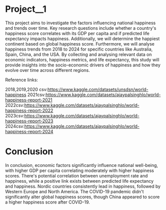 # Project__1
This project aims to investigate the factors influencing national happiness and trends over time. Key research questions include whether a country's happiness score correlates with its GDP per capita and if predicted life expectancy impacts happiness. Additionally, we will determine the happiest continent based on global happiness score. Furthermore, we will analyse happiness trends from 2018 to 2024 for specific countries like Australia, Spain, China, and the USA. By collecting and analysing relevant data on economic indicators, happiness metrics, and life expectancy, this study will provide insights into the socio-economic drivers of happiness and how they evolve over time across different regions.

Reference links:

2018,2019,2020 csv:https://www.kaggle.com/datasets/unsdsn/world-happiness
2021csv:https://www.kaggle.com/datasets/ajaypalsinghlo/world-happiness-report-2021
2022csv:https://www.kaggle.com/datasets/ajaypalsinghlo/world-happiness-report-2022
2023csv:https://www.kaggle.com/datasets/ajaypalsinghlo/world-happiness-report-2023
2024csv:https://www.kaggle.com/datasets/ajaypalsinghlo/world-happiness-report-2024

# Conclusion

In conclusion, economic factors significantly influence national well-being, with higher GDP per capita correlating moderately with higher happiness scores. There's potential correlation between unemployment rate and happiness, while a positive link exists between predicted life expectancy and happiness. Nordic countries consistently lead in happiness, followed by Western Europe and North America. The COVID-19 pandemic didn't significantly alter global happiness scores, though China appeared to score a higher happiness score after COVID-19. 

